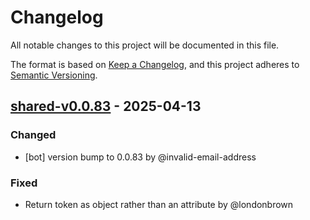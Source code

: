 # Changelog

All notable changes to this project will be documented in this file.

The format is based on [Keep a Changelog](https://keepachangelog.com/en/1.0.0/),
and this project adheres to [Semantic Versioning](https://semver.org/spec/v2.0.0.html).

## [shared-v0.0.83] - 2025-04-13

### Changed
- [bot] version bump to 0.0.83 by @invalid-email-address

### Fixed
- Return token as object rather than an attribute by @londonbrown

[shared-v0.0.83]: https://github.com/londonbrown/blog-lambdas/compare/v0.0.82..shared-v0.0.83

<!-- generated by git-cliff -->
